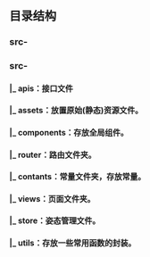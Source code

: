 ## 目录结构 

### src-

### src-

#### |_ apis：接口文件

#### |_ assets：放置原始(静态)资源文件。

#### |_ components：存放全局组件。

#### |_ router：路由文件夹。

#### |_ contants：常量文件夹，存放常量。

#### |_ views：页面文件夹。

#### |_ store：姿态管理文件。

#### |_ utils：存放一些常用函数的封装。